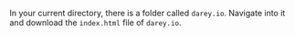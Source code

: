 In your current directory, there is a folder called `darey.io`. Navigate into it and download the `index.html` file of `darey.io`.